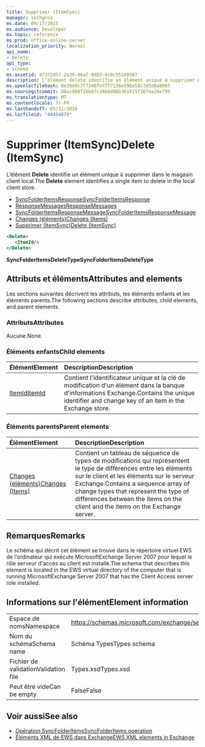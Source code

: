 ```yaml
---
title: Supprimer (ItemSync)
manager: sethgros
ms.date: 09/17/2015
ms.audience: Developer
ms.topic: reference
ms.prod: office-online-server
localization_priority: Normal
api_name:
- Delete
api_type:
- schema
ms.assetid: 4f372d57-2e39-46af-9d83-6c8c55108587
description: L’élément delete identifie un élément unique à supprimer dans le magasin client local.
ms.openlocfilehash: 6e30ddc7f7248fe7ff7136e19ba58c7d5d8a800f
ms.sourcegitcommit: 88ec988f2bb67c1866d06b361615f3674a24e795
ms.translationtype: MT
ms.contentlocale: fr-FR
ms.lasthandoff: 05/31/2020
ms.locfileid: "44454679"
---
```

# <a name="delete-itemsync"></a><span data-ttu-id="7b335-103">Supprimer (ItemSync)</span><span class="sxs-lookup"><span data-stu-id="7b335-103">Delete (ItemSync)</span></span>

<span data-ttu-id="7b335-104">L’élément **Delete** identifie un élément unique à supprimer dans le magasin client local.</span><span class="sxs-lookup"><span data-stu-id="7b335-104">The **Delete** element identifies a single item to delete in the local client store.</span></span> 
  
- [<span data-ttu-id="7b335-105">SyncFolderItemsResponse</span><span class="sxs-lookup"><span data-stu-id="7b335-105">SyncFolderItemsResponse</span></span>](syncfolderitemsresponse.md)  
- [<span data-ttu-id="7b335-106">ResponseMessages</span><span class="sxs-lookup"><span data-stu-id="7b335-106">ResponseMessages</span></span>](responsemessages.md) 
- [<span data-ttu-id="7b335-107">SyncFolderItemsResponseMessage</span><span class="sxs-lookup"><span data-stu-id="7b335-107">SyncFolderItemsResponseMessage</span></span>](syncfolderitemsresponsemessage.md)  
- [<span data-ttu-id="7b335-108">Changes (éléments)</span><span class="sxs-lookup"><span data-stu-id="7b335-108">Changes (Items)</span></span>](changes-items.md)  
- [<span data-ttu-id="7b335-109">Supprimer (ItemSync)</span><span class="sxs-lookup"><span data-stu-id="7b335-109">Delete (ItemSync)</span></span>](delete-itemsync.md)
  
```xml
<Delete>
   <ItemId/>
</Delete>
```

<span data-ttu-id="7b335-110">**SyncFolderItemsDeleteType**</span><span class="sxs-lookup"><span data-stu-id="7b335-110">**SyncFolderItemsDeleteType**</span></span>

## <a name="attributes-and-elements"></a><span data-ttu-id="7b335-111">Attributs et éléments</span><span class="sxs-lookup"><span data-stu-id="7b335-111">Attributes and elements</span></span>

<span data-ttu-id="7b335-112">Les sections suivantes décrivent les attributs, les éléments enfants et les éléments parents.</span><span class="sxs-lookup"><span data-stu-id="7b335-112">The following sections describe attributes, child elements, and parent elements.</span></span>
  
### <a name="attributes"></a><span data-ttu-id="7b335-113">Attributs</span><span class="sxs-lookup"><span data-stu-id="7b335-113">Attributes</span></span>

<span data-ttu-id="7b335-114">Aucune.</span><span class="sxs-lookup"><span data-stu-id="7b335-114">None.</span></span>
  
### <a name="child-elements"></a><span data-ttu-id="7b335-115">Éléments enfants</span><span class="sxs-lookup"><span data-stu-id="7b335-115">Child elements</span></span>

|<span data-ttu-id="7b335-116">**Élément**</span><span class="sxs-lookup"><span data-stu-id="7b335-116">**Element**</span></span>|<span data-ttu-id="7b335-117">**Description**</span><span class="sxs-lookup"><span data-stu-id="7b335-117">**Description**</span></span>|
|:-----|:-----|
|[<span data-ttu-id="7b335-118">ItemId</span><span class="sxs-lookup"><span data-stu-id="7b335-118">ItemId</span></span>](itemid.md) <br/> |<span data-ttu-id="7b335-119">Contient l'identificateur unique et la clé de modification d'un élément dans la banque d'informations Exchange.</span><span class="sxs-lookup"><span data-stu-id="7b335-119">Contains the unique identifier and change key of an item in the Exchange store.</span></span>  <br/> |
   
### <a name="parent-elements"></a><span data-ttu-id="7b335-120">Éléments parents</span><span class="sxs-lookup"><span data-stu-id="7b335-120">Parent elements</span></span>

|<span data-ttu-id="7b335-121">**Élément**</span><span class="sxs-lookup"><span data-stu-id="7b335-121">**Element**</span></span>|<span data-ttu-id="7b335-122">**Description**</span><span class="sxs-lookup"><span data-stu-id="7b335-122">**Description**</span></span>|
|:-----|:-----|
|[<span data-ttu-id="7b335-123">Changes (éléments)</span><span class="sxs-lookup"><span data-stu-id="7b335-123">Changes (Items)</span></span>](changes-items.md) <br/> |<span data-ttu-id="7b335-124">Contient un tableau de séquence de types de modifications qui représentent le type de différences entre les éléments sur le client et les éléments sur le serveur Exchange.</span><span class="sxs-lookup"><span data-stu-id="7b335-124">Contains a sequence array of change types that represent the type of differences between the items on the client and the items on the Exchange server.</span></span>  <br/> |
   
## <a name="remarks"></a><span data-ttu-id="7b335-125">Remarques</span><span class="sxs-lookup"><span data-stu-id="7b335-125">Remarks</span></span>

<span data-ttu-id="7b335-126">Le schéma qui décrit cet élément se trouve dans le répertoire virtuel EWS de l'ordinateur qui exécute MicrosoftExchange Server 2007 pour lequel le rôle serveur d'accès au client est installé.</span><span class="sxs-lookup"><span data-stu-id="7b335-126">The schema that describes this element is located in the EWS virtual directory of the computer that is running MicrosoftExchange Server 2007 that has the Client Access server role installed.</span></span>
  
## <a name="element-information"></a><span data-ttu-id="7b335-127">Informations sur l'élément</span><span class="sxs-lookup"><span data-stu-id="7b335-127">Element information</span></span>

|||
|:-----|:-----|
|<span data-ttu-id="7b335-128">Espace de noms</span><span class="sxs-lookup"><span data-stu-id="7b335-128">Namespace</span></span>  <br/> |https://schemas.microsoft.com/exchange/services/2006/types  <br/> |
|<span data-ttu-id="7b335-129">Nom du schéma</span><span class="sxs-lookup"><span data-stu-id="7b335-129">Schema name</span></span>  <br/> |<span data-ttu-id="7b335-130">Schéma Types</span><span class="sxs-lookup"><span data-stu-id="7b335-130">Types schema</span></span>  <br/> |
|<span data-ttu-id="7b335-131">Fichier de validation</span><span class="sxs-lookup"><span data-stu-id="7b335-131">Validation file</span></span>  <br/> |<span data-ttu-id="7b335-132">Types.xsd</span><span class="sxs-lookup"><span data-stu-id="7b335-132">Types.xsd</span></span>  <br/> |
|<span data-ttu-id="7b335-133">Peut être vide</span><span class="sxs-lookup"><span data-stu-id="7b335-133">Can be empty</span></span>  <br/> |<span data-ttu-id="7b335-134">False</span><span class="sxs-lookup"><span data-stu-id="7b335-134">False</span></span>  <br/> |
   
## <a name="see-also"></a><span data-ttu-id="7b335-135">Voir aussi</span><span class="sxs-lookup"><span data-stu-id="7b335-135">See also</span></span>

- [<span data-ttu-id="7b335-136">Opération SyncFolderItems</span><span class="sxs-lookup"><span data-stu-id="7b335-136">SyncFolderItems operation</span></span>](syncfolderitems-operation.md)
- [<span data-ttu-id="7b335-137">Éléments XML de EWS dans Exchange</span><span class="sxs-lookup"><span data-stu-id="7b335-137">EWS XML elements in Exchange</span></span>](ews-xml-elements-in-exchange.md)

